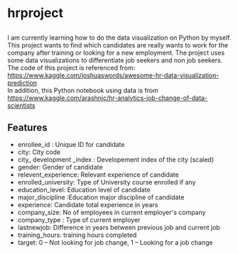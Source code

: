 # hrproject
##
I am currently learning how to do the data visualization on Python by myself. This project wants to find 
which candidates are really wants to work for the company after training or looking for a new employment. The project uses some data visualizations
to differentiate job seekers and non job seekers.
<br/>The code of this project is referenced from: https://www.kaggle.com/joshuaswords/awesome-hr-data-visualization-prediction
<br/>In addition, this Python notebook using data is from https://www.kaggle.com/arashnic/hr-analytics-job-change-of-data-scientists

## Features
- enrollee_id : Unique ID for candidate
- city: City code
- city_ development _index : Developement index of the city (scaled)
- gender: Gender of candidate
- relevent_experience: Relevant experience of candidate
- enrolled_university: Type of University course enrolled if any
- education_level: Education level of candidate
- major_discipline :Education major discipline of candidate
- experience: Candidate total experience in years
- company_size: No of employees in current employer's company
- company_type : Type of current employer
- lastnewjob: Difference in years between previous job and current job
- training_hours: training hours completed
- target: 0 – Not looking for job change, 1 – Looking for a job change
